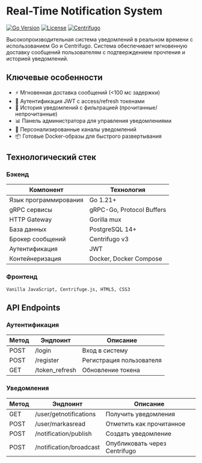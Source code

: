 # Real-Time Notification System

[![Go Version](https://img.shields.io/badge/go-1.21+-blue.svg)](https://golang.org/)
[![License](https://img.shields.io/badge/license-MIT-green.svg)](https://opensource.org/licenses/MIT)
[![Centrifugo](https://img.shields.io/badge/Centrifugo-v3.1.0-orange.svg)](https://centrifugal.dev/)

Высокопроизводительная система уведомлений в реальном времени с использованием Go и Centrifugo. Система обеспечивает мгновенную доставку сообщений пользователям с подтверждением прочтения и историей уведомлений.

## Ключевые особенности

- ⚡ Мгновенная доставка сообщений (<100 мс задержки)
- 🔐 Аутентификация JWT с access/refresh токенами
- 📝 История уведомлений с фильтрацией (прочитанные/непрочитанные)
- 📊 Панель администратора для управления уведомлениями
- 🔔 Персонализированные каналы уведомлений
- 📦 Готовые Docker-образы для быстрого развертывания

## Технологический стек

### Бэкенд

| Компонент             | Технология                |
| --------------------- | ------------------------- |
| Язык программирования | Go 1.21+                  |
| gRPC сервисы          | gRPC-Go, Protocol Buffers |
| HTTP Gateway          | Gorilla mux               |
| База данных           | PostgreSQL 14+            |
| Брокер сообщений      | Centrifugo v3             |
| Аутентификация        | JWT                       |
| Контейнеризация       | Docker, Docker Compose    |

### Фронтенд

```plaintext
Vanilla JavaScript, Centrifuge.js, HTML5, CSS3
```

## API Endpoints

### Аутентификация

| Метод | Эндпоинт       | Описание                 |
| ----- | -------------- | ------------------------ |
| POST  | /login         | Вход в систему           |
| POST  | /register      | Регистрация пользователя |
| GET   | /token_refresh | Обновление токена        |

### Уведомления

| Метод | Эндпоинт                | Описание                      |
| ----- | ----------------------- | ----------------------------- |
| GET   | /user/getnotifications  | Получить уведомления          |
| POST  | /user/markasread        | Отметить как прочитанное      |
| POST  | /notification/publish   | Создать уведомление           |
| POST  | /notification/broadcast | Опубликовать через Centrifugo |
